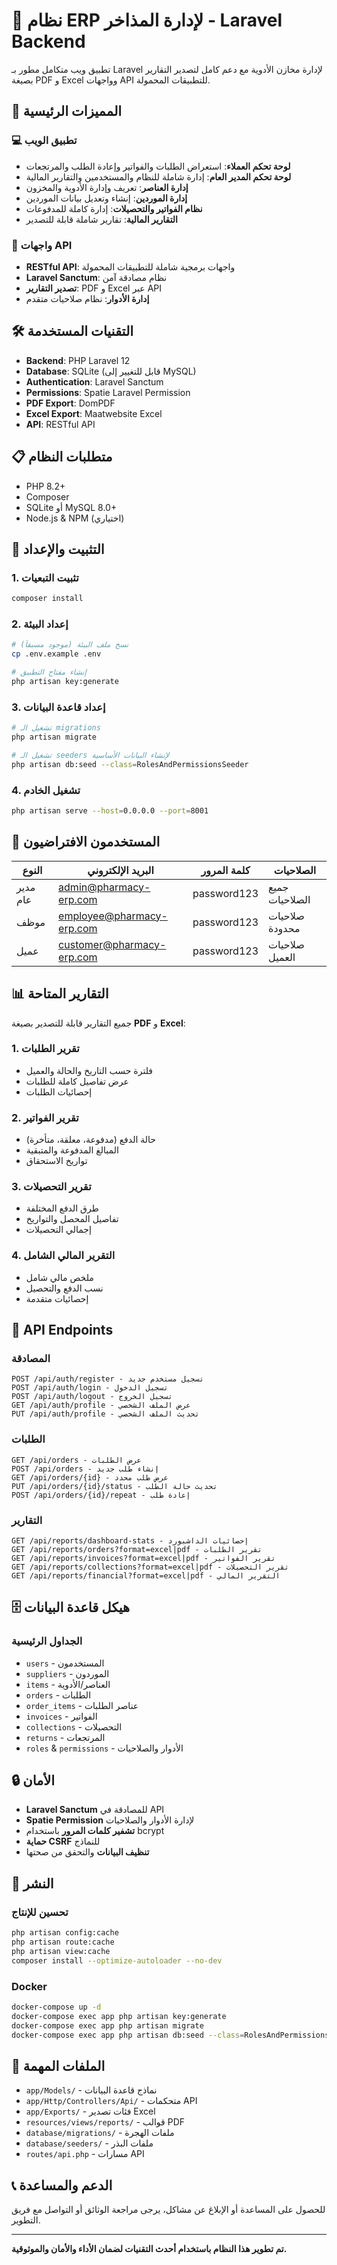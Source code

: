 # 🏥 نظام ERP لإدارة المذاخر - Laravel Backend

تطبيق ويب متكامل مطور بـ Laravel لإدارة مخازن الأدوية مع دعم كامل لتصدير التقارير بصيغة PDF و Excel وواجهات API للتطبيقات المحمولة.

## 🚀 المميزات الرئيسية

### 💻 تطبيق الويب
- **لوحة تحكم العملاء**: استعراض الطلبات والفواتير وإعادة الطلب والمرتجعات
- **لوحة تحكم المدير العام**: إدارة شاملة للنظام والمستخدمين والتقارير المالية
- **إدارة العناصر**: تعريف وإدارة الأدوية والمخزون
- **إدارة الموردين**: إنشاء وتعديل بيانات الموردين
- **نظام الفواتير والتحصيلات**: إدارة كاملة للمدفوعات
- **التقارير المالية**: تقارير شاملة قابلة للتصدير

### 🔗 واجهات API
- **RESTful API**: واجهات برمجية شاملة للتطبيقات المحمولة
- **Laravel Sanctum**: نظام مصادقة آمن
- **تصدير التقارير**: PDF و Excel عبر API
- **إدارة الأدوار**: نظام صلاحيات متقدم

## 🛠️ التقنيات المستخدمة

- **Backend**: PHP Laravel 12
- **Database**: SQLite (قابل للتغيير إلى MySQL)
- **Authentication**: Laravel Sanctum
- **Permissions**: Spatie Laravel Permission
- **PDF Export**: DomPDF
- **Excel Export**: Maatwebsite Excel
- **API**: RESTful API

## 📋 متطلبات النظام

- PHP 8.2+
- Composer
- SQLite أو MySQL 8.0+
- Node.js & NPM (اختياري)

## 🔧 التثبيت والإعداد

### 1. تثبيت التبعيات
```bash
composer install
```

### 2. إعداد البيئة
```bash
# نسخ ملف البيئة (موجود مسبقاً)
cp .env.example .env

# إنشاء مفتاح التطبيق
php artisan key:generate
```

### 3. إعداد قاعدة البيانات
```bash
# تشغيل الـ migrations
php artisan migrate

# تشغيل الـ seeders لإنشاء البيانات الأساسية
php artisan db:seed --class=RolesAndPermissionsSeeder
```

### 4. تشغيل الخادم
```bash
php artisan serve --host=0.0.0.0 --port=8001
```

## 👥 المستخدمون الافتراضيون

| النوع | البريد الإلكتروني | كلمة المرور | الصلاحيات |
|-------|------------------|-------------|-----------|
| مدير عام | admin@pharmacy-erp.com | password123 | جميع الصلاحيات |
| موظف | employee@pharmacy-erp.com | password123 | صلاحيات محدودة |
| عميل | customer@pharmacy-erp.com | password123 | صلاحيات العميل |

## 📊 التقارير المتاحة

جميع التقارير قابلة للتصدير بصيغة **PDF** و **Excel**:

### 1. تقرير الطلبات
- فلترة حسب التاريخ والحالة والعميل
- عرض تفاصيل كاملة للطلبات
- إحصائيات الطلبات

### 2. تقرير الفواتير
- حالة الدفع (مدفوعة، معلقة، متأخرة)
- المبالغ المدفوعة والمتبقية
- تواريخ الاستحقاق

### 3. تقرير التحصيلات
- طرق الدفع المختلفة
- تفاصيل المحصل والتواريخ
- إجمالي التحصيلات

### 4. التقرير المالي الشامل
- ملخص مالي شامل
- نسب الدفع والتحصيل
- إحصائيات متقدمة

## 🔗 API Endpoints

### المصادقة
```
POST /api/auth/register - تسجيل مستخدم جديد
POST /api/auth/login - تسجيل الدخول
POST /api/auth/logout - تسجيل الخروج
GET /api/auth/profile - عرض الملف الشخصي
PUT /api/auth/profile - تحديث الملف الشخصي
```

### الطلبات
```
GET /api/orders - عرض الطلبات
POST /api/orders - إنشاء طلب جديد
GET /api/orders/{id} - عرض طلب محدد
PUT /api/orders/{id}/status - تحديث حالة الطلب
POST /api/orders/{id}/repeat - إعادة طلب
```

### التقارير
```
GET /api/reports/dashboard-stats - إحصائيات الداشبورد
GET /api/reports/orders?format=excel|pdf - تقرير الطلبات
GET /api/reports/invoices?format=excel|pdf - تقرير الفواتير
GET /api/reports/collections?format=excel|pdf - تقرير التحصيلات
GET /api/reports/financial?format=excel|pdf - التقرير المالي
```

## 🗄️ هيكل قاعدة البيانات

### الجداول الرئيسية
- `users` - المستخدمون
- `suppliers` - الموردون
- `items` - العناصر/الأدوية
- `orders` - الطلبات
- `order_items` - عناصر الطلبات
- `invoices` - الفواتير
- `collections` - التحصيلات
- `returns` - المرتجعات
- `roles` & `permissions` - الأدوار والصلاحيات

## 🔒 الأمان

- **Laravel Sanctum** للمصادقة في API
- **Spatie Permission** لإدارة الأدوار والصلاحيات
- **تشفير كلمات المرور** باستخدام bcrypt
- **حماية CSRF** للنماذج
- **تنظيف البيانات** والتحقق من صحتها

## 🚀 النشر

### تحسين للإنتاج
```bash
php artisan config:cache
php artisan route:cache
php artisan view:cache
composer install --optimize-autoloader --no-dev
```

### Docker
```bash
docker-compose up -d
docker-compose exec app php artisan key:generate
docker-compose exec app php artisan migrate
docker-compose exec app php artisan db:seed --class=RolesAndPermissionsSeeder
```

## 📁 الملفات المهمة

- `app/Models/` - نماذج قاعدة البيانات
- `app/Http/Controllers/Api/` - متحكمات API
- `app/Exports/` - فئات تصدير Excel
- `resources/views/reports/` - قوالب PDF
- `database/migrations/` - ملفات الهجرة
- `database/seeders/` - ملفات البذر
- `routes/api.php` - مسارات API

## 📞 الدعم والمساعدة

للحصول على المساعدة أو الإبلاغ عن مشاكل، يرجى مراجعة الوثائق أو التواصل مع فريق التطوير.

---

**تم تطوير هذا النظام باستخدام أحدث التقنيات لضمان الأداء والأمان والموثوقية.**
